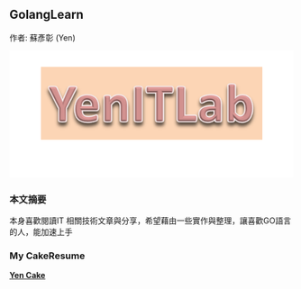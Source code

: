 ## GolangLearn
作者: 蘇彥彰 (Yen)

![GITHUB](https://github.com/suyanzan/GolangLearn/blob/main/%E5%9C%96%E7%89%871.png)

### 本文摘要
本身喜歡閱讀IT 相關技術文章與分享，希望藉由一些實作與整理，讓喜歡GO語言的人，能加速上手
### My CakeResume
**[Yen Cake](<https://www.cakeresume.com/s--kcGT3wmYycpwaXP_hekVwQ--/suyanzan>)**
